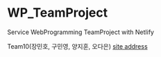 # WP_TeamProject

Service WebProgramming TeamProject with Netlify

Team10(장민호, 구민영, 양지훈, 오다은)
[site address](https://spiffy-bubblegum-2fbcfa.netlify.app)
